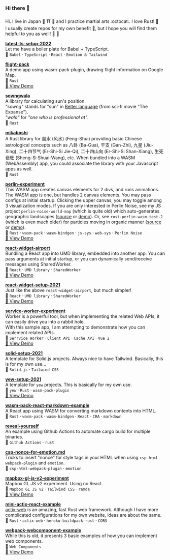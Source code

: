 ### Hi there 👋

Hi. I live in Japan :japan: :shinto_shrine: :sushi: and I practice martial arts :octocat:. I love Rust! :crab:  
I usually create repos for my own benefit :avocado:, but I hope you will find them helpful to you as well! :seedling: :flamingo:

**[latest-ts-setup-2022](https://github.com/minagawah/latest-ts-setup-2022)**  
Let me have a boiler plate for Babel + TypeScript.  
:pushpin: `Babel` &middot; `TypeScript` &middot; `React` &middot; `Emotion & Tailwind`

**[flight-pack](https://github.com/minagawah/flight-pack)**  
A demo app using wasm-pack-plugin, drawing flight information on Google Map.  
:pushpin: `Rust`  
[:eyes: View Demo](https://tokyo800.jp/mina/flight/)  

**[sowngwala](https://github.com/minagawah/sowngwala)**  
A library for calculating sun's position.  
_"sowng"_ stands for "sun" in
[Belter language](https://expanse.fandom.com/wiki/Belter_Creole) (from sci-fi movie "The Expanse").  
_"wala"_ for _"one who is professional at"_.  
:pushpin: `Rust`

**[mikaboshi](https://github.com/minagawah/mikaboshi)**  
A Rust library for 風水 (风水) (Feng-Shui) providing basic Chinese astrological concepts such as 八卦 (Ba-Gua), 干支 (Gan-Zhi), 九星 (Jiu-Xing), 二十四节气 (Er-Shi-Si Jie-Qi), 二十四山向 (Er-Shi-Si Shan-Xiang), 生死衰旺 (Sheng-Si Shuai-Wang), etc. When bundled into a WASM (WebAssembly) app, you could associate the library with your Javascript apps as well.    
:pushpin: `Rust`

**[perlin-experiment](https://github.com/minagawah/perlin-experiment)**  
This WASM app creates canvas elements for 2 divs, and runs animations.
The WASM app is one, but handles 2 canvas elements.
You may pass configs at initial startup.
Clicking the upper canvas, you may toggle among 3 visualization modes.
If you are only interested in Perlin Noise,
see my JS project `perlin-noise-world-map` (which is quite old) which auto-generates geographic landscapes
([source](https://github.com/minagawah/perlin-noise-worldmap)
or [demo](http://tokyo800.jp/minagawah/perlin-noise-worldmap/)).
Or, see `rust-perlin-wasm-test-2` (which is even much older) for particles moving in organic manner
([source](https://github.com/minagawah/rust-perlin-wasm-test-2)
or [demo](http://tokyo800.jp/minagawah/rust-perlin-wasm-test-2/)).  
:pushpin: `Rust` &middot; `wasm-pack` &middot; `wasm-bindgen` &middot; `js-sys` &middot; `web-sys` &middot; `Perlin Noise`  
[:eyes: View Demo](http://tokyo800.jp/mina/perlin-experiment/)  

**[react-widget-airport](https://github.com/minagawah/react-widget-airport)**  
Bundling a React app into UMD library, embedded into another app.
You can pass arguments at initial startup,
or you can dynamically send/receive messages using SharedWorker.  
:pushpin: `React` &middot; `UMD library` &middot; `SharedWorker`  
[:eyes: View Demo](http://tokyo800.jp/mina/react-widget-airport/)  

**[react-widget-setup-2021](https://github.com/minagawah/react-widget-setup-2021)**  
Just like the above `react-widget-airport`, but much simpler!  
:pushpin: `React` &middot; `UMD library` &middot; `SharedWorker`  
[:eyes: View Demo](http://tokyo800.jp/mina/react-widget-setup-2021/)  

**[service-worker-experiment](https://github.com/minagawah/service-worker-experiment)**  
Worker is a powerful tool, but when implementing the related Web APIs, it can easily drive you into a rabbit hole.  
With this sample app, I am attempting to demonstrate how you can implement related APIs.  
:pushpin: `Serrvice Worker` &middot; `Client API` &middot; `Cache API` &middot; `Vue 2`  
[:eyes: View Demo](https://tokyo800.sakura.ne.jp/mina/sw/)  

**[solid-setup-2021](https://github.com/minagawah/solid-setup-2021)**  
A template for Solid.js projects. Always nice to have Tailwind.
Basically, this is for my own use...  
:pushpin: `Solid.js` &middot; `Tailwind CSS`

**[yew-setup-2021](https://github.com/minagawah/yew-setup-2021)**  
A template for `yew` projects. This is basically for my own use.  
:pushpin: `yew` &middot; `Rust` &middot; `wasm-pack-plugin`  
[:eyes: View Demo](http://tokyo800.jp/mina/yew-setup-2021/)  

**[wasm-pack-react-markdown-example](https://github.com/minagawah/wasm-pack-react-markdown-example)**  
A React app using WASM for converting markdown contents into HTML.  
:pushpin: `Rust` &middot; `wasm-pack` &middot; `wasm-bindgen` &middot; `React` &middot; `CRA` &middot; `markdown`

**[reveal-yourself](https://github.com/minagawah/reveal-yourself)**  
An example using Github Actions to automate cargo build for multiple binaries.  
:pushpin: `Github Actions` &middot; `rust`

**[csp-nonce-for-emotion.md](https://gist.github.com/minagawah/bc56b1dae8e3a967788c255a1032d1ae)**  
Tricks to insert "nonce" for style tags in your HTML when using `csp-html-webpack-plugin` and `emotion`.  
:pushpin: `csp-html-webpack-plugin` &middot; `emotion`

**[mapbox-gl-js-v2-experiment](https://github.com/minagawah/mapbox-gl-js-v2-experiment)**  
Mapbox GL JS v2 experiment. Using no React.  
:pushpin: `Mapbox GL JS v2` &middot; `Tailwind CSS` &middot; `ramda`  
[:eyes: View Demo](http://tokyo800.jp/mina/mapbox-gl-js-v2-experiment/)  

**[mini-actix-react-example](https://github.com/minagawah/mini-actix-react-example)**  
[actix-web](https://actix.rs/) is an amazing, fast Rust web framework.
Although I have more complicated configurations for my own website, ideas are about the same.  
:pushpin: `Rust` &middot; `actix-web` &middot; `heroku-buildpack-rust` &middot; `CORS`

**[webpack-webcomponent-example](https://github.com/minagawah/webpack-webcomponent-example)**  
While this is old, it presents 3 basic examples of how you can implement web components.  
:pushpin: `Web Components`  
[:eyes: View Demo](http://tokyo800.jp/minagawah/webpack-webcomponent-example/)  

<!--
**minagawah/minagawah** is a ✨ _special_ ✨ repository because its `README.md` (this file) appears on your GitHub profile.

Here are some ideas to get you started:

- 🔭 I’m currently working on ...
- 🌱 I’m currently learning ...
- 👯 I’m looking to collaborate on ...
- 🤔 I’m looking for help with ...
- 💬 Ask me about ...
- 📫 How to reach me: ...
- 😄 Pronouns: ...
- ⚡ Fun fact: ...
-->
